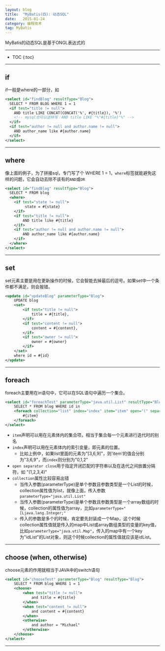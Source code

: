 ```yaml
---
layout: blog
title:  "MyBatis(四): 动态SQL"
date:   2015-01-24
category: 编程技术  
tag: MyBatis
---
```


MyBatis的动态SQL是基于ONGL表达式的




*****

* TOC
{:toc}

*****

## if

if一般是where的一部分，如

~~~xml
<select id="findBlog" resultType="Blog">
  SELECT * FROM BLOG WHERE 1 = 1
  <if test="title != null">
    AND title LIKE CONCAT(CONCAT('%', #{title}), '%')
    <!-- mysql也可以这样写：AND title LIKE "%"#{title}"%" -->
  </if>
  <if test="author != null and author.name != null">
    AND author_name like #{author.name}
  </if>
</select>
~~~

*****

## where
像上面的例子，为了拼接sql，专门写了个 WHERE 1 = 1，`where`标签就能避免这样的问题，它会自动去除不该有的`AND`或`OR`

~~~xml
<select id="findBlog" resultType="Blog">
  SELECT * FROM blog
  <where>
    <if test="state != null">
         state = #{state}
    </if>
    <if test="title != null">
        AND title like #{title}
    </if>
    <if test="author != null and author.name != null">
        AND author_name like #{author.name}
    </if>
  </where>
</select>
~~~

*****

## set
set元素主要是用在更新操作的时候，它会智能去掉最后的逗号。如果set中一个条件都不满足，则会报错。

~~~xml
<update id="updateBlog" parameterType="Blog">  
    UPDATE blog  
    <set>  
        <if test="title != null">  
            title = #{title},  
        </if>  
        <if test="content != null">  
            content = #{content},  
        </if>  
        <if test="owner != null">  
            owner = #{owner}  
        </if>  
    </set>  
    where id = #{id}  
</update>  
~~~

*****

## foreach
foreach主要用在in语句中，它可以在SQL语句中遍历一个集合。

~~~xml
<select id="foreachTest" parameterType="java.util.List" resultType="Blog">  
    SELECT * FROM blog WHERE id in  
    <foreach collection="list" index="index" item="item" open="(" separator="," close=")">  
        #{item}  
    </foreach>  
</select>
~~~

* `item`声明可以用在元素体内的集合项，相当于集合每一个元素进行迭代时的别名  
* `index`声明可以用在元素体内的索引变量，即元素的位置。
  * 比如上例中，如果list里面的元素为"[3,6,9]"，则'item'的值会分别为"3,6,9"，而`index`则分别为"0,1,2"
* `open separator close`用于指定开闭匹配的字符串以及在迭代之间放置分隔符，如 "(1,2,3,4)"
* `collection`属性比较容易出错
  * 当传入参数(parameterType)是单个参数且参数类型是一个List的时候，collection属性值为list，就像上面，传入参数`parameterType="java.util.List"`
  * 当传入参数(parameterType)是单个参数且参数类型是一个array数组的时候，collection的属性值为array，比如`parameterType="[Ljava.lang.Integer;"`
  * 传入的参数是多个的时候，肯定要先封装成一个Map，这个时候collection属性值就是传入的map中List或array数组类型的变量的key值，比如`parameterType="java.util.Map"`，传入的map中有一个key为"idList"的List对象，则这个时候collection的属性值就应该是idList。

*****

## choose (when, otherwise)
choose元素的作用就相当于JAVA中的switch语句

~~~xml
<select id="chooseTest" parameterType="Blog" resultType="Blog">  
    SELECT * FROM blog WHERE 1 = 1   
    <choose>  
        <when test="title != null">  
            and title = #{title}  
        </when>  
        <when test="content != null">  
            and content = #{content}  
        </when>  
        <otherwise>  
            and author = "Michael"  
        </otherwise>  
    </choose>  
</select>
~~~

*****
